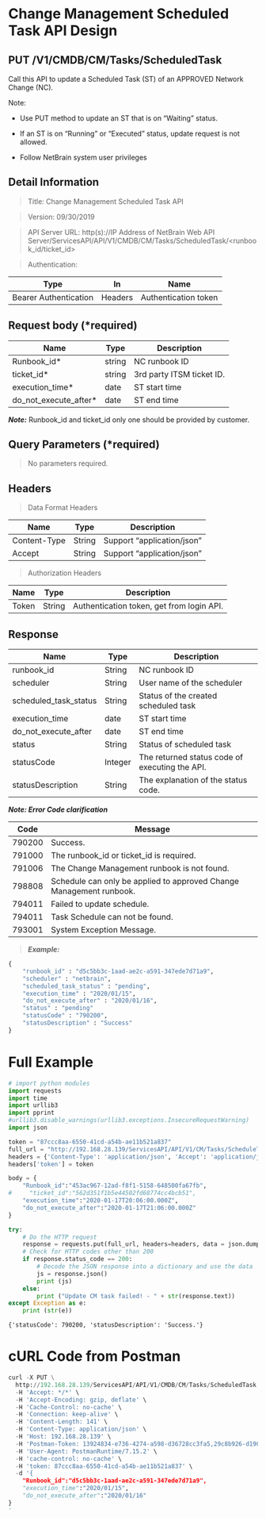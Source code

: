 
# Change Management Scheduled Task API Design

PUT /V1/CMDB/CM/Tasks/ScheduledTask
-----------------------------------

Call this API to update a Scheduled Task (ST) of an APPROVED Network Change
(NC).

Note:

-   Use PUT method to update an ST that is on “Waiting” status.

-   If an ST is on “Running” or “Executed” status, update request is not
    allowed.

-   Follow NetBrain system user privileges

Detail Information
------------------

> Title: Change Management Scheduled Task API

> Version: 09/30/2019

> API Server URL: http(s)://IP Address of NetBrain Web API
Server/ServicesAPI/API/V1/CMDB/CM/Tasks/ScheduledTask/\<runbook_id/ticket_id\>

> Authentication:

| **Type**              | **In**  | **Name**             |
|-----------------------|---------|----------------------|
| Bearer Authentication | Headers | Authentication token |

Request body (\*required)
-------------------------

| **Name**               | **Type** | **Description** |
|------------------------|----------|-----------------|
| Runbook_id\*           | string   | NC runbook ID               |
| ticket_id\*            | string   | 3rd party ITSM ticket ID.   |
| execution_time\*       | date     | ST start time   |
| do_not_execute_after\* | date     | ST end time     |

***Note:*** Runbook_id and ticket_id only one should be provided by customer.

Query Parameters (\*required)
-----------------------------

> No parameters required.

Headers
-------

>  Data Format Headers

| **Name**     | **Type** | **Description**            |
|--------------|----------|----------------------------|
| Content-Type | String   | Support “application/json” |
| Accept       | String   | Support “application/json” |

> Authorization Headers

| **Name** | **Type** | **Description**                           |
|----------|----------|-------------------------------------------|
| Token    | String   | Authentication token, get from login API. |

Response
--------

| **Name**              | **Type** | **Description**                                |
|-----------------------|----------|------------------------------------------------|
| runbook_id            | String   | NC runbook ID                                  |
| scheduler             | String   | User name of the scheduler                     |
| scheduled_task_status | String   | Status of the created scheduled task           |
| execution_time        | date     | ST start time                                  |
| do_not_execute_after  | date     | ST end time                                    |
| status                | String   | Status of scheduled task                       |
| statusCode            | Integer  | The returned status code of executing the API. |
| statusDescription     | String   | The explanation of the status code.            |

***Note: Error Code clarification***

| **Code** | **Message**                                |
|------------------------------------|----------|
| 790200 | Success.|
| 791000 | The runbook_id or ticket_id is required. |
| 791006 | The Change Management runbook is not found. |
| 798808 | Schedule can only be applied to approved Change Management runbook. |
| 794011 | Failed to update schedule. |
| 794011 | Task Schedule can not be found.|
| 793001 | System Exception Message.|

> ***Example:***


```python
{
    "runbook_id" : "d5c5bb3c-1aad-ae2c-a591-347ede7d71a9",
    "scheduler" : "netbrain",
    "scheduled_task_status" : "pending",
    "execution_time" : "2020/01/15",
    "do_not_execute_after" : "2020/01/16",
    "status" : "pending"
    "statusCode" : "790200",
    "statusDescription" : "Success"
}
```
    


# Full Example


```python
# import python modules 
import requests
import time
import urllib3
import pprint
#urllib3.disable_warnings(urllib3.exceptions.InsecureRequestWarning)
import json

token = "87ccc8aa-6550-41cd-a54b-ae11b521a837" 
full_url = "http://192.168.28.139/ServicesAPI/API/V1/CM/Tasks/ScheduleTask"
headers = {'Content-Type': 'application/json', 'Accept': 'application/json'}  
headers['token'] = token

body = {
    "Runbook_id":"453ac967-12ad-f8f1-5158-648500fa67fb",
#     "ticket_id":"562d351f1b5e44502fd68774cc4bcb51",
    "execution_time":"2020-01-17T20:06:00.000Z",
    "do_not_execute_after":"2020-01-17T21:06:00.000Z"
}

try:
    # Do the HTTP request
    response = requests.put(full_url, headers=headers, data = json.dumps(body), verify=False)
    # Check for HTTP codes other than 200
    if response.status_code == 200:
        # Decode the JSON response into a dictionary and use the data
        js = response.json()
        print (js)
    else:
        print ("Update CM task failed! - " + str(response.text))
except Exception as e:
    print (str(e))
```

    {'statusCode': 790200, 'statusDescription': 'Success.'}
    

# cURL Code from Postman


```python
curl -X PUT \
  http://192.168.28.139/ServicesAPI/API/V1/CMDB/CM/Tasks/ScheduledTask \
  -H 'Accept: */*' \
  -H 'Accept-Encoding: gzip, deflate' \
  -H 'Cache-Control: no-cache' \
  -H 'Connection: keep-alive' \
  -H 'Content-Length: 141' \
  -H 'Content-Type: application/json' \
  -H 'Host: 192.168.28.139' \
  -H 'Postman-Token: 13924834-e736-4274-a598-d36728cc3fa5,29c8b926-d190-4f37-baf7-ff2ca4ca3639' \
  -H 'User-Agent: PostmanRuntime/7.15.2' \
  -H 'cache-control: no-cache' \
  -H 'token: 87ccc8aa-6550-41cd-a54b-ae11b521a837' \
  -d '{
    "Runbook_id":"d5c5bb3c-1aad-ae2c-a591-347ede7d71a9",
    "execution_time":"2020/01/15",
    "do_not_execute_after":"2020/01/16"
}
'
```

